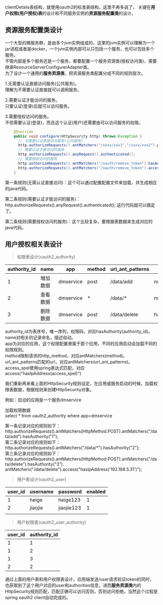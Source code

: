 clientDetails表结构，就使用oauth2的标准表结构，这里不再多说了，
关键在**用户权限(用户授权)表**的设计和不同服务实例的**资源服务配置类**的设计。  

资源服务配置类设计  
----  


一个大型的微服务群，是由多个jvm实例组成的，这里的jvm实例可以理解为一个jar进程或者是docker，一个jvm实例内部可以只包括一个服务，也可以包括多个服务。  
不管内部是多个服务还是一个服务，都要配置一个服务资源类(授权访问类)，需要继承ResourceServerConfigurerAdapter类。  
为了设计一个通用的**服务资源类**，把资源服务类配置分成不同的规则层次。  

1.无需要认证直接访问服务(公共服务)。  
理解为不需要认证直接就可以调用服务。  

2.需要认证才能访问的服务。  
只要认证(登录)后就可以访问服务。

3.需要授权访问的服务。  
不但需要认证(登录)，而且这个认证(用户)还需要由可以访问服务的权限。

```java
    @Override
    public void configure(HttpSecurity http) throws Exception {
      // 无需要认证直接访问服务(公共服务)
      http.authorizeRequests().antMatchers("/xxxx/xxx1","/xxxx/xxx2").permitAll();
      // 需要认证才能访问的服务
      http.authorizeRequests().anyRequest().authenticated();
      // 需要授权访问的服务
      http.authorizeRequests().antMatchers("/oauth/remove_token").hasAuthority("123");
      http.authorizeRequests().antMatchers("/oauth/remove_token").access("hasIpAddress('192.168.5.31')");
    }
```

第一条规则(无需认证直接访问)：这个可以通过配置配置文件来加载，并生成相应的java代码。  

第二条规则(需要认证才能访问的服务)：http.authorizeRequests().anyRequest().authenticated(); 这行代码就可以搞定了。  

第二条规则(需要授权访问的服务)：这个比较复杂，要根据表数据来生成对应的java代码。

用户授权相关表设计  
---- 

> 权限表设计(oauth2_authority)

| authority_id | name     | app       | method | url_ant_patterns | access_spel                  |
| ------------ | -------- | --------- | ------ | ---------------- | ---------------------------- |
| 1            | 增加数据 | dmservice | post   | /data/add        | null                         |
| 2            | 查看数据 | dmservice | *      | /data/*          | null                         |
| 3            | 删除数据 | dmservice | post   | /data/delete     | hasIpAddress('192.168.5.31') |

authority_id为表序号，唯一序列，权限码，对应hasAuthority(authority_id)。  
name对相关的记录命名，描述自动。  
app为对应的应用，这个权限配置隶属于那个应用，不同的应用启动会加载不同的权限规则。  
method限制请求的http_method，对应antMatchers(method)。  
url_ant_patterns匹配的url，对应antMatchers(url_ant_patterns)。  
access_spel使用spring表达式匹配，对应access("hasIpAddress(access_spel)")  

我们重新再来看上面的HttpSecurity规则设定，在应用或服务启动的时候，加载权限表数据，根据规则来创建HttpSecurity对象。  

例如：启动的应用是一个服务dmservice  

加载权限数据  
select * from oauth2_authority where app=dmservice  

第一条记录对应的规则如下：  
http.authorizeRequests().antMatchers(HttpMethod.POST).antMatchers("/data/add").hasAuthority("1");  
第二条记录对应的规则如下：  
http.authorizeRequests().antMatchers("/data/\*").hasAuthority("2");  
第三条记录对应的规则如下：
http.authorizeRequests().antMatchers(HttpMethod.POST).antMatchers("/data/delete").hasAuthority("3").
antMatchers("/data/delete").access("hasIpAddress('192.168.5.31')");  

> 用户表设计(oauth2_user)  

| user_id | username | password   | enabled |
| ------- | -------- | ---------- | ------- |
| 1       | heige    | heige123   | 1       |
| 2       | jiaojie  | jiaojie123 | 1       |
|         |          |            |         |

> 用户权限表(oauth2_user_authority)  

| user_id | authority_id |
| ------- | ------------ |
| 1       | 1            |
| 1       | 2            |
| 1       | 3            |
| 2       | 2            |

通过上面的用户表和用户权限表设计，应用端发送/user请求验证token的同时，也获取到了这个用户对应的user和authorities信息，进而**服务资源类**内的HttpSecurity规则匹配，匹配正确可以访问否则，否则访问拒绝。当然这个过程是spring oauth2 client自动完成的。  













